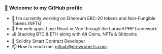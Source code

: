 ### 👋 Welcome to my GitHub profile

<!--
**drewroberts/drewroberts** is a ✨ _special_ ✨ repository because its `README.md` (this file) appears on your GitHub profile.
-->

- 🔭 I’m currently working on Ethereum ERC-20 tokens and Non-Fungible Tokens (NFTs)
- 🌱 For web apps, I use React or Vue through the Laravel PHP framework
- 💰 Stacking BTC & ETH along with Alt Coins, NFTs & Shitcoins
- 💸 Solidity Smart Contract Developer
- 📫 How to reach me: github@drewroberts.com
